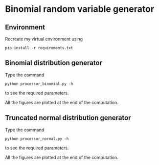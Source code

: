 # Binomial random variable generator

## Environment

Recreate my virtual environment using

```pip install -r requirements.txt```

## Binomial distribution generator

Type the command

```python processor_binomial.py -h```

to see the required parameters.

All the figures are plotted at the end of the computation.

## Truncated normal distribution generator

Type the command

```python processor_normal.py -h```

to see the required parameters.

All the figures are plotted at the end of the computation.
